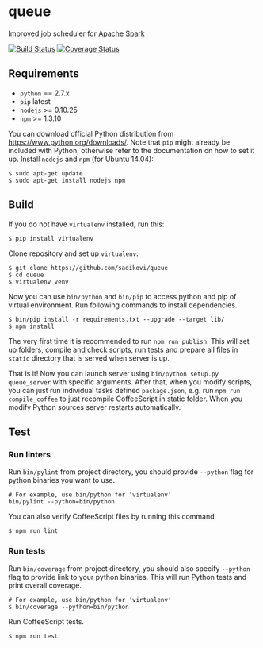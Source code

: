 # queue
Improved job scheduler for [Apache Spark](https://spark.apache.org)

[![Build Status](https://travis-ci.org/sadikovi/queue.svg?branch=master)](https://travis-ci.org/sadikovi/queue)
[![Coverage Status](https://coveralls.io/repos/github/sadikovi/queue/badge.svg?branch=master)](https://coveralls.io/github/sadikovi/queue?branch=master)

## Requirements
- `python` == 2.7.x
- `pip` latest
- `nodejs` >= 0.10.25
- `npm` >= 1.3.10

You can download official Python distribution from https://www.python.org/downloads/. Note that `pip`
might already be included with Python, otherwise refer to the documentation on how to set it up.
Install `nodejs` and `npm` (for Ubuntu 14.04):
```shell
$ sudo apt-get update
$ sudo apt-get install nodejs npm
```

## Build
If you do not have `virtualenv` installed, run this:
```
$ pip install virtualenv
```
Clone repository and set up `virtualenv`:
```shell
$ git clone https://github.com/sadikovi/queue
$ cd queue
$ virtualenv venv
```

Now you can use `bin/python` and `bin/pip` to access python and pip of virtual environment. Run
following commands to install dependencies.
```shell
$ bin/pip install -r requirements.txt --upgrade --target lib/
$ npm install
```

The very first time it is recommended to run `npm run publish`. This will set up folders, compile
and check scripts, run tests and prepare all files in `static` directory that is served when
server is up.

That is it! Now you can launch server using `bin/python setup.py queue_server` with specific
arguments. After that, when you modify scripts, you can just run individual tasks defined
`package.json`, e.g. run `npm run compile_coffee` to just recompile CoffeeScript in static folder.
When you modify Python sources server restarts automatically.

## Test
### Run linters
Run `bin/pylint` from project directory, you should provide `--python` flag for python binaries you
want to use.
```shell
# For example, use bin/python for 'virtualenv'
bin/pylint --python=bin/python
```

You can also verify CoffeeScript files by running this command.
```
$ npm run lint
```

### Run tests
Run `bin/coverage` from project directory, you should also specify `--python` flag to provide link
to your python binaries. This will run Python tests and print overall coverage.
```shell
# For example, use bin/python for 'virtualenv'
$ bin/coverage --python=bin/python
```

Run CoffeeScript tests.
```shell
$ npm run test
```
